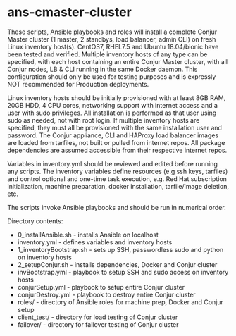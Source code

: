 # ans-cmaster-cluster


These scripts, Ansible playbooks and roles will install a complete Conjur Master cluster (1 master, 2 standbys, load balancer, admin CLI) on fresh Linux inventory host(s). CentOS7, RHEL7.5 and Ubuntu 18.04/bionic have been tested and verified. Multiple inventory hosts of any type can be specified, with each host containing an entire Conjur Master cluster, with all Conjur nodes, LB & CLI running in the same Docker daemon. This configuration should only be used for testing purposes and is expressly NOT recommended for Production deployments.

Linux inventory hosts should be initially provisioned with at least 8GB RAM, 20GB HDD, 4 CPU cores, networking support with internet access and a user with sudo privileges. All installation is performed as that user using sudo as needed, not with root login. If multiple inventory hosts are specified, they must all be provisioned with the same installation user and password. The Conjur appliance, CLI and HAProxy load balancer images are loaded from tarfiles, not built or pulled from internet repos. All package dependencies are assumed accessible from their respective internet repos.

Variables in inventory.yml should be reviewed and edited before running any scripts. The inventory variables define resources (e.g ssh keys, tarfiles) and control optional and one-time task execution, e.g. Red Hat subscription initialization, machine preparation, docker installation, tarfile/image deletion, etc.

The scripts invoke Ansible playbooks and should be run in numerical order. 

Directory contents:
 - 0_installAnsible.sh - installs Ansible on localhost
 - inventory.yml - defines variables and inventory hosts
 - 1_inventoryBootstrap.sh - sets up SSH, passwordless sudo and python on inventory hosts 
 - 2_setupConjur.sh - installs dependencies, Docker and Conjur cluster
 - invBootstrap.yml - playbook to setup SSH and sudo access on inventory hosts
 - conjurSetup.yml - playbook to setup entire Conjur cluster
 - conjurDestroy.yml - playbook to destroy entire Conjur cluster
 - roles/ - directory of Ansible roles for machine prep, Docker and Conjur setup
 - client_test/ - directory for load testing of Conjur cluster
 - failover/ - directory for failover testing of Conjur cluster
